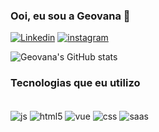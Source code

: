 ### Ooi, eu sou a Geovana 👾

[![Linkedin](https://img.shields.io/badge/LinkedIn-0077B5?style=for-the-badge&logo=linkedin&logoColor=white)](https://www.linkedin.com/in/geovana-calixto-07512122b/) 
[![instagram](https://img.shields.io/badge/Instagram-E4405F?style=for-the-badge&logo=instagram&logoColor=white)](https://www.instagram.com/_grayishh_/)

![Geovana's GitHub stats](https://github-readme-stats.vercel.app/api?username=GCalixto-dev&show_icons=true&theme=aura)

### Tecnologias que eu utilizo

<div style="display: inline_block"></br>
    <img align="center" alt="js" src="https://img.shields.io/badge/JavaScript-F7DF1E?style=for-the-badge&logo=javascript&logoColor=black">
    <img align="center" alt="html5" src="https://img.shields.io/badge/HTML5-E34F26?style=for-the-badge&logo=html5&logoColor=white">
    <img align="center" alt="vue" src="https://img.shields.io/badge/Vue.js-35495E?style=for-the-badge&logo=vue.js&logoColor=4FC08D">
    <img align="center" alt="css" src="https://img.shields.io/badge/CSS3-1572B6?style=for-the-badge&logo=css3&logoColor=white">
    <img align="center" alt="saas" src="https://img.shields.io/badge/Sass-CC6699?style=for-the-badge&logo=sass&logoColor=white">

</div>
